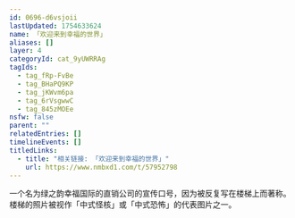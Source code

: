 ```yaml
---
id: 0696-d6vsjoii
lastUpdated: 1754633624
name: 「欢迎来到幸福的世界」
aliases: []
layer: 4
categoryId: cat_9yUWRRAg
tagIds:
  - tag_fRp-FvBe
  - tag_BHaPQ9KP
  - tag_jKWvm6pa
  - tag_6rVsgwwC
  - tag_845zMOEe
nsfw: false
parent: ""
relatedEntries: []
timelineEvents: []
titledLinks:
  - title: "相关链接: 「欢迎来到幸福的世界」"
    url: https://www.nmbxd1.com/t/57952798
---
```


一个名为绿之韵幸福国际的直销公司的宣传口号，因为被反复写在楼梯上而著称。楼梯的照片被视作「中式怪核」或「中式恐怖」的代表图片之一。